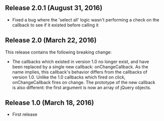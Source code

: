 ## Release 2.0.1 (August 31, 2016)

* Fixed a bug where the 'select all' logic wasn't performing a check on the callback to
  see if it existed before calling it


## Release 2.0 (March 22, 2016)

This release contains the following breaking change:

* The callbacks which existed in version 1.0 no longer exist, and have been replaced by
  a single new callback:  onChangeCallback.  As the name implies, this callback's
  behavior differs from the callbacks of version 1.0.  Unlike the 1.0 callbacks which
  fired on click, onChangeCallback fires on change.  The prototype of the new callback
  is also different:  the first argument is now an array of jQuery objects.


## Release 1.0 (March 18, 2016)

* First release
